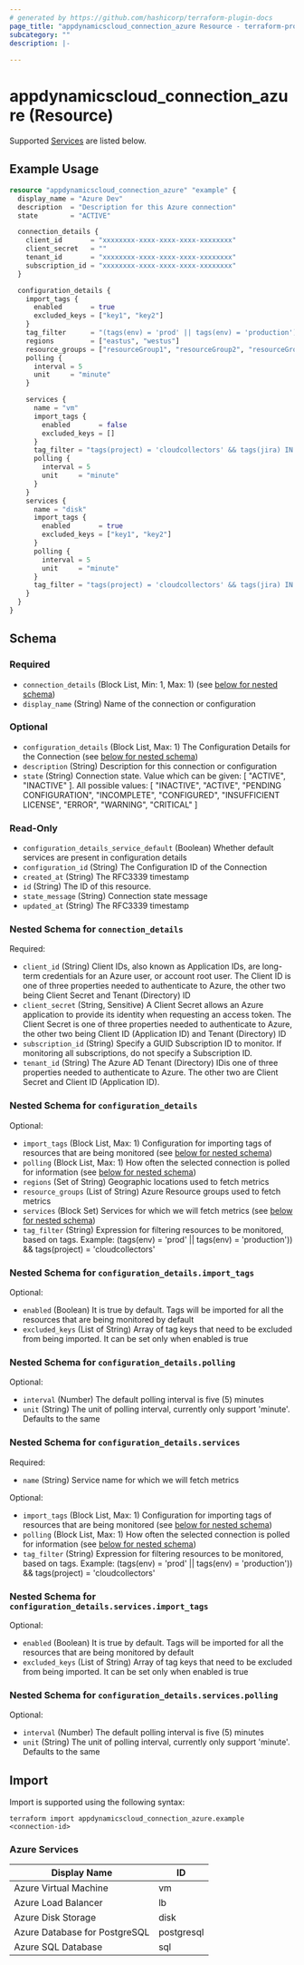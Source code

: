 ```yaml
---
# generated by https://github.com/hashicorp/terraform-plugin-docs
page_title: "appdynamicscloud_connection_azure Resource - terraform-provider-appdynamicscloud"
subcategory: ""
description: |-
  
---
```


# appdynamicscloud_connection_azure (Resource)

Supported [Services](#table--services) are listed below.

## Example Usage

```terraform
resource "appdynamicscloud_connection_azure" "example" {
  display_name = "Azure Dev"
  description  = "Description for this Azure connection"
  state        = "ACTIVE"

  connection_details {
    client_id       = "xxxxxxxx-xxxx-xxxx-xxxx-xxxxxxxx"
    client_secret   = ""
    tenant_id       = "xxxxxxxx-xxxx-xxxx-xxxx-xxxxxxxx"
    subscription_id = "xxxxxxxx-xxxx-xxxx-xxxx-xxxxxxxx"
  }

  configuration_details {
    import_tags {
      enabled       = true
      excluded_keys = ["key1", "key2"]
    }
    tag_filter      = "(tags(env) = 'prod' || tags(env) = 'production')) && tags(project) = 'cloudcollectors'"
    regions         = ["eastus", "westus"]
    resource_groups = ["resourceGroup1", "resourceGroup2", "resourceGroup3"]
    polling {
      interval = 5
      unit     = "minute"
    }

    services {
      name = "vm"
      import_tags {
        enabled       = false
        excluded_keys = []
      }
      tag_filter = "tags(project) = 'cloudcollectors' && tags(jira) IN ['XTNSBL','ACE'] && !(tags(region) IN ['US','IN']) && HAS tags(monitorEnabled) && !(HAS tags(restrictedUse)"
      polling {
        interval = 5
        unit     = "minute"
      }
    }
    services {
      name = "disk"
      import_tags {
        enabled       = true
        excluded_keys = ["key1", "key2"]
      }
      polling {
        interval = 5
        unit     = "minute"
      }
      tag_filter = "tags(project) = 'cloudcollectors' && tags(jira) IN ['XTNSBL','ACE'] && !(tags(region) IN ['US','IN']) && HAS tags(monitorEnabled) && !(HAS tags(restrictedUse)"
    }
  }
}
```

<!-- schema generated by tfplugindocs -->
## Schema

### Required

- `connection_details` (Block List, Min: 1, Max: 1) (see [below for nested schema](#nestedblock--connection_details))
- `display_name` (String) Name of the connection or configuration

### Optional

- `configuration_details` (Block List, Max: 1) The Configuration Details for the Connection (see [below for nested schema](#nestedblock--configuration_details))
- `description` (String) Description for this connection or configuration
- `state` (String) Connection state. Value which can be given: [ "ACTIVE", "INACTIVE" ]. All possible values: [ "INACTIVE", "ACTIVE", "PENDING CONFIGURATION", "INCOMPLETE", "CONFIGURED", "INSUFFICIENT LICENSE", "ERROR", "WARNING", "CRITICAL" ]

### Read-Only

- `configuration_details_service_default` (Boolean) Whether default services are present in configuration details
- `configuration_id` (String) The Configuration ID of the Connection
- `created_at` (String) The RFC3339 timestamp
- `id` (String) The ID of this resource.
- `state_message` (String) Connection state message
- `updated_at` (String) The RFC3339 timestamp

<a id="nestedblock--connection_details"></a>
### Nested Schema for `connection_details`

Required:

- `client_id` (String) Client IDs, also known as Application IDs, are long-term credentials for an Azure user, or account root user. The Client ID is one of three properties needed to authenticate to Azure, the other two being Client Secret and Tenant (Directory) ID
- `client_secret` (String, Sensitive) A Client Secret allows an Azure application to provide its identity when requesting an access token. The Client Secret is one of three properties needed to authenticate to Azure, the other two being Client ID (Application ID) and Tenant (Directory) ID
- `subscription_id` (String) Specify a GUID Subscription ID to monitor. If monitoring all subscriptions, do not specify a Subscription ID.
- `tenant_id` (String) The Azure AD Tenant (Directory) IDis one of three properties needed to authenticate to Azure. The other two are Client Secret and Client ID (Application ID).


<a id="nestedblock--configuration_details"></a>
### Nested Schema for `configuration_details`

Optional:

- `import_tags` (Block List, Max: 1) Configuration for importing tags of resources that are being monitored (see [below for nested schema](#nestedblock--configuration_details--import_tags))
- `polling` (Block List, Max: 1) How often the selected connection is polled for information (see [below for nested schema](#nestedblock--configuration_details--polling))
- `regions` (Set of String) Geographic locations used to fetch metrics
- `resource_groups` (List of String) Azure Resource groups used to fetch metrics
- `services` (Block Set) Services for which we will fetch metrics (see [below for nested schema](#nestedblock--configuration_details--services))
- `tag_filter` (String) Expression for filtering resources to be monitored, based on tags. Example: (tags(env) = 'prod' || tags(env) = 'production')) && tags(project) = 'cloudcollectors'

<a id="nestedblock--configuration_details--import_tags"></a>
### Nested Schema for `configuration_details.import_tags`

Optional:

- `enabled` (Boolean) It is true by default. Tags will be imported for all the resources that are being monitored by default
- `excluded_keys` (List of String) Array of tag keys that need to be excluded from being imported. It can be set only when enabled is true


<a id="nestedblock--configuration_details--polling"></a>
### Nested Schema for `configuration_details.polling`

Optional:

- `interval` (Number) The default polling interval is five (5) minutes
- `unit` (String) The unit of polling interval, currently only support 'minute'. Defaults to the same


<a id="nestedblock--configuration_details--services"></a>
### Nested Schema for `configuration_details.services`

Required:

- `name` (String) Service name for which we will fetch metrics

Optional:

- `import_tags` (Block List, Max: 1) Configuration for importing tags of resources that are being monitored (see [below for nested schema](#nestedblock--configuration_details--services--import_tags))
- `polling` (Block List, Max: 1) How often the selected connection is polled for information (see [below for nested schema](#nestedblock--configuration_details--services--polling))
- `tag_filter` (String) Expression for filtering resources to be monitored, based on tags. Example: (tags(env) = 'prod' || tags(env) = 'production')) && tags(project) = 'cloudcollectors'

<a id="nestedblock--configuration_details--services--import_tags"></a>
### Nested Schema for `configuration_details.services.import_tags`

Optional:

- `enabled` (Boolean) It is true by default. Tags will be imported for all the resources that are being monitored by default
- `excluded_keys` (List of String) Array of tag keys that need to be excluded from being imported. It can be set only when enabled is true


<a id="nestedblock--configuration_details--services--polling"></a>
### Nested Schema for `configuration_details.services.polling`

Optional:

- `interval` (Number) The default polling interval is five (5) minutes
- `unit` (String) The unit of polling interval, currently only support 'minute'. Defaults to the same

## Import

Import is supported using the following syntax:

```shell
terraform import appdynamicscloud_connection_azure.example <connection-id>
```


<a id="table--services"></a>
### Azure Services
| Display Name                 | ID         |
|------------------------------|------------|
| Azure Virtual Machine        | vm         |
| Azure Load Balancer          | lb         |
| Azure Disk Storage           | disk       |
| Azure Database for PostgreSQL| postgresql |
| Azure SQL Database  | sql |